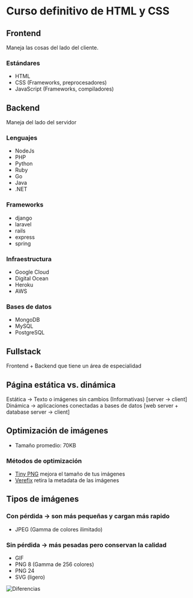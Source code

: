 # Curso definitivo de HTML y CSS

## Frontend

Maneja las cosas del lado del cliente.

### Estándares

* HTML
* CSS (Frameworks, preprocesadores)
* JavaScript (Frameworks, compiladores)

## Backend

Maneja del lado del servidor

### Lenguajes

* NodeJs
* PHP
* Python
* Ruby
* Go
* Java
* .NET

### Frameworks

* django
* laravel
* rails
* express
* spring

### Infraestructura

* Google Cloud
* Digital Ocean
* Heroku
* AWS

### Bases de datos

* MongoDB
* MySQL
* PostgreSQL

## Fullstack

Frontend + Backend que tiene un área de especialidad

## Página estática vs. dinámica

Estática -> Texto o imágenes sin cambios (Informativas) [server -> client]
Dinámica -> aplicaciones conectadas a bases de datos [web server + database server -> client]

## Optimización de imágenes

* Tamaño promedio: 70KB

### Métodos de optimización

* [Tiny PNG](https://tinypng.com/) mejora el tamaño de tus imágenes
* [Verefix](https://www.verexif.com/en/) retira la metadata de las imágenes

## Tipos de imágenes

### Con pérdida -> son más pequeñas y cargan más rapido

* JPEG (Gamma de colores ilimitado)

### Sin pérdida -> más pesadas pero conservan la calidad

* GIF
* PNG 8 (Gamma de 256 colores)
* PNG 24
* SVG (ligero)

![Diferencias](https://static.platzi.com/media/user_upload/table%20for%20diferent%20images-42fdf349-a492-4ff5-afbd-1f437c804e4a.jpg)
